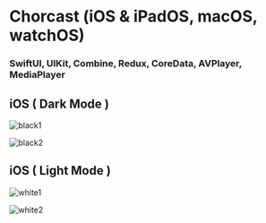 # Chorcast (iOS & iPadOS, macOS, watchOS)

### SwiftUI, UIKit, Combine, Redux, CoreData, AVPlayer, MediaPlayer


## iOS ( Dark Mode )


![black1](https://user-images.githubusercontent.com/91268094/210135908-01b9e414-5022-460f-99ca-c6e04831d38c.png)

![black2](https://user-images.githubusercontent.com/91268094/210135910-6638800d-bb0f-44ee-8f95-2a8c08d3f88d.png)


## iOS ( Light Mode )


![white1](https://user-images.githubusercontent.com/91268094/210135912-5b4d82b9-621b-4309-ac0c-d0b6f351b1a4.png)

![white2](https://user-images.githubusercontent.com/91268094/210135914-d521fe73-33c8-4224-82a6-fcef9d5b57ab.png)
